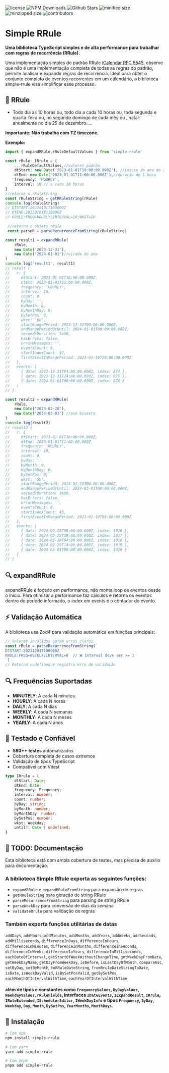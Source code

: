 <p>
  <img alt="license" src="https://img.shields.io/github/license/jonasgedrat/simple-rrule"/>
  <img alt="NPM Downloads" src="https://img.shields.io/npm/dy/simple-rrule"/>
  <img alt="Github Stars" src="https://badgen.net/github/stars/jonasgedrat/simple-rrule" />
  <img alt="minified size" src="https://img.shields.io/bundlephobia/min/simple-rrule" />
  <img alt="minzipped size" src="https://img.shields.io/bundlephobia/minzip/simple-rrule" />
  <img alt="contributors" src="https://img.shields.io/github/contributors/jonasgedrat/simple-rrule" />
</p>

# Simple RRule
**Uma biblioteca TypeScript simples e de alta performance para trabalhar com regras de recorrência (RRule).**

Uma implementação simples do padrão RRule [iCalendar RFC 5545](https://tools.ietf.org/html/rfc5545), observe que não é uma implementação completa de todas as regras do padrão, permite analisar e expandir regras de recorrência. Ideal para obter o conjunto completo de eventos recorrentes em um calendário, a biblioteca simple-rrule visa simplificar esse processo.

## 🎯 RRule
- Todo dia às 10 horas ou, todo dia a cada 10 horas ou, toda segunda e quarta-feira ou, no segundo domingo de cada mês ou , natal: anualmente no dia 25 de dezembro.....

**Importante: Não trabalha com TZ timezone.**

**Exemplo:**
```typescript
import { expandRRule,rRuleDefaultValues } from 'simple-rrule'

const rRule: IRrule = {
    ...rRuleDefaultValues,//valores padrão
    dtStart: new Date('2023-01-01T10:00:00.000Z'), //inicio do ano de 2023
    dtEnd: new Date('2023-01-01T11:00:00.000Z'),//duração de 1 hora          
    frequency: 'HOURLY',
    interval: 10 // a cada 10 horas
}
//retorna o rRuleString
const rRuleString = getRRuleString(rRule)
console.log(rRuleString)
// DTSTART:20230101T100000Z
// DTEND:20230101T110000Z
// RRULE:FREQ=HOURLY;INTERVAL=10;WKST=SU

 //retorna o objeto rRule
 const parseR = parseRecurrenceFromString(rRuleString)

const result1 = expandRRule(
    rRule,
    new Date('2023-12-31'),
    new Date('2024-01-01')//virada do ano
)
console.log('result1', result1)
// result {
//   r: {
//     dtStart: 2023-01-01T10:00:00.000Z,
//     dtEnd: 2023-01-01T11:00:00.000Z,
//     frequency: 'HOURLY',
//     interval: 10,
//     count: 0,
//     byDay: '',
//     byMonth: 0,
//     byMonthDay: 0,
//     bySetPos: 0,
//     wkst: 'SU',
//     startRangePeriod: 2023-12-31T00:00:00.000Z,
//     endRangePeriodOrUntil: 2024-01-01T00:00:00.000Z,
//     secondsDuration: 3600,
//     hasErrors: false,
//     errorMessages: '',
//     eventsCount: 0,
//     startIndexCount: 37,
//     firstEventInRangePeriod: 2023-01-16T20:00:00.000Z
//   },
//   events: [
//     { date: 2023-12-31T04:00:00.000Z, index: 874 },
//     { date: 2023-12-31T14:00:00.000Z, index: 875 },
//     { date: 2024-01-01T00:00:00.000Z, index: 876 }
//   ]
// }

const result2 = expandRRule(
    rRule,
    new Date('2024-02-28'),
    new Date('2024-03-01') //ano bisexto
)
console.log(result2)
// result2 {
//   r: {
//     dtStart: 2023-01-01T10:00:00.000Z,
//     dtEnd: 2023-01-01T11:00:00.000Z,
//     frequency: 'HOURLY',
//     interval: 10,
//     count: 0,
//     byDay: '',
//     byMonth: 0,
//     byMonthDay: 0,
//     bySetPos: 0,
//     wkst: 'SU',
//     startRangePeriod: 2024-02-28T00:00:00.000Z,
//     endRangePeriodOrUntil: 2024-03-01T00:00:00.000Z,
//     secondsDuration: 3600,
//     hasErrors: false,
//     errorMessages: '',
//     eventsCount: 0,
//     startIndexCount: 43,
//     firstEventInRangePeriod: 2023-01-19T08:00:00.000Z
//   },
//   events: [
//     { date: 2024-02-28T08:00:00.000Z, index: 1016 },
//     { date: 2024-02-28T18:00:00.000Z, index: 1017 },
//     { date: 2024-02-29T04:00:00.000Z, index: 1018 },
//     { date: 2024-02-29T14:00:00.000Z, index: 1019 },
//     { date: 2024-03-01T00:00:00.000Z, index: 1020 }
//   ]
// }
```

## 🔍 expandRRule
expandRRule é focado em performance, não monta loop de eventos desde o início.
Para otimizar a performance faz cálculos e retorna os eventos dentro do período informado, o index em events é o contador do evento.
## ⚡ Validação Automática

A biblioteca usa Zod4 para validação automática em funções principais:

```typescript
// Valores inválidos geram erros claros
const rRule = parseRecurrenceFromString(`
DTSTART:20231201T100000Z
RRULE:FREQ=WEEKLY;INTERVAL=0  // ❌ Interval deve ser >= 1
`)
// Retorna undefined e registra erro de validação
```
## 🔍 Frequências Suportadas

- **MINUTELY**: A cada N minutos  
- **HOURLY**: A cada N horas
- **DAILY**: A cada N dias
- **WEEKLY**: A cada N semanas
- **MONTHLY**: A cada N meses
- **YEARLY**: A cada N anos
## 🧪 Testado e Confiável

- **580++ testes** automatizados
- Cobertura completa de casos extremos
- Validação de tipos TypeScript
- Compatível com Vitest

```typescript
type IRrule = {
    dtStart: Date;
    dtEnd: Date;
    frequency: Frequency;
    interval: number;
    count: number;
    byDay: string;
    byMonth: number;
    byMonthDay: number;
    bySetPos: number;
    wkst: Weekday;
    until?: Date | undefined;
}

```


## 🔧 TODO: Documentação
Esta biblioteca está com ampla cobertura de testes, mas precisa de auxilio para documentação.


### A biblioteca Simple RRule exporta as seguintes funções: 
- `expandRRule` e `expandRRuleFromString` para expansão de regras
- `getRRuleString` para geração de string RRule 
- `parseRecurrenceFromString` para parsing de string RRule
- `parseWeekDay` para conversão de dias da semana
- `validateRrule`  para validação de regras

### Também exporta funções utilitárias de datas
`addDays`, `addHours`, `addMinutes`, `addMonths`, `addYears`, `addWeeks`, `addSeconds`, `addMilliseconds`, `differenceInDays`, `differenceInHours`, `differenceInMinutes`, `differenceInMonths`, `differenceInSeconds`, `differenceInWeeks`, `differenceInYears`, `differenceInMilliseconds`, `eachDateOfInterval`, `getStartOfWeekWithoutChangeTime`, `getWeekDayFromDate`, `getWeekDayName`, `getDayFromWeekDay`, `isBefore`, `isLastDayOfMonth`, `compareAsc`, `setByDay`, `setByMonth`, `toRRuleDateString`, `fromRruleDateStringToDate`, `isDate`, `isWeekDayValid`, `isBySetPosValid`, `getBySetPos`, `eachMonthOfIntervalWithTime`, `eachYearOfIntervalWithTime`
#### além de tipos e constantes como `FrequencyValues`, `ByDayValues`, `WeekdayValues`, `rRuleFields`, interfaces `IDateEvents`, `IExpandResult`, `IRrule`, `IRuleExtended`, `ISchedulerEditor`, `IWeekDayInfo` e tipos `Frequency`, `ByDay`, `Weekday`, `Day`, `Month`, `BySetPos`, `YearMonths`, `MonthDays`.


## 🚀 Instalação

```bash
# Com npm
npm install simple-rrule

# Com yarn
yarn add simple-rrule

# Com pnpm
pnpm add simple-rrule
```



